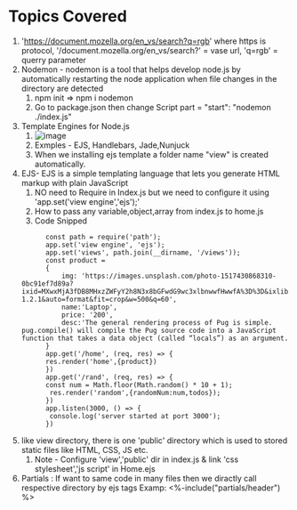   # Topics Covered 
  1. 'https://document.mozella.org/en_vs/search?q=rgb' where https is protocol, '/document.mozella.org/en_vs/search?' = vase url, 'q=rgb' = querry parameter
  2.  Nodemon - nodemon is a tool that helps develop node.js by automatically restarting the node application when file changes in the directory are detected
      1. npm init => npm i nodemon 
      2. Go to package.json then change Script part = "start": "nodemon ./index.js" 
  3. Template Engines for Node.js
     1. ![image](https://user-images.githubusercontent.com/49730521/116339963-fbea5380-a7fb-11eb-8c1c-9affd40e68ea.png)
     2. Exmples - EJS, Handlebars, Jade,Nunjuck 
     3. When we installing ejs template a folder name "view" is created automatically.
  4. EJS-  EJS is a simple templating language that lets you generate HTML markup with plain JavaScript
     1. NO need to Require in Index.js but we need to configure it using 'app.set('view engine','ejs');'
     2. How to pass any variable,object,array from index.js to home.js
     3. Code Snipped 
       ```
             const path = require('path');
             app.set('view engine', 'ejs');
             app.set('views', path.join(__dirname, '/views'));
             const product = 
             {
                 img: 'https://images.unsplash.com/photo-1517430868310-0bc91ef7d89a?ixid=MXwxMjA3fDB8MHxzZWFyY2h8N3x8bGFwdG9wc3xlbnwwfHwwfA%3D%3D&ixlib=rb-1.2.1&auto=format&fit=crop&w=500&q=60',
                 name:'Laptop',
                 price: '200',
                 desc:'The general rendering process of Pug is simple. pug.compile() will compile the Pug source code into a JavaScript function that takes a data object (called “locals”) as an argument.
             }
             app.get('/home', (req, res) => {
             res.render('home',{product})
             })
             app.get('/rand', (req, res) => {
             const num = Math.floor(Math.random() * 10 + 1);
              res.render('random',{randomNum:num,todos});
             })
             app.listen(3000, () => {
              console.log('server started at port 3000');
             })
       ```
5. like view directory, there is one 'public' directory which is used to stored static files like HTML, CSS, JS etc.
   1. Note - Configure 'view','public' dir in index.js & link 'css stylesheet','js script' in Home.ejs
6. Partials : If want to same code in many files then we diractly call respective directory by ejs tags Examp: <%-include("partials/header") %> 


   
